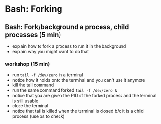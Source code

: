 # Bash: Forking

## Bash: Fork/background a process, child processes (5 min)
* explain how to fork a process to run it in the background
* explain why you might want to do that

### workshop (15 min)
* run ```tail -f /dev/zero``` in a terminal
* notice how it holds onto the terminal and you can't use it anymore
* kill the tail command
* run the same command forked ```tail -f /dev/zero &```
* notice that you are given the PID of the forked process and the terminal is still usable
* close the terminal
* notice that tail is killed when the terminal is closed b/c it is a child process (use ps to check)
